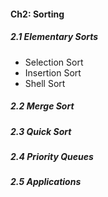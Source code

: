 #### Ch2: Sorting

##### 2.1 Elementary Sorts

* Selection Sort
* Insertion Sort
* Shell Sort

##### 2.2 Merge Sort
##### 2.3 Quick Sort
##### 2.4 Priority Queues
##### 2.5 Applications
